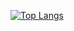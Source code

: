 [![Top Langs](https://github-readme-stats.vercel.app/api/top-langs/?username=y-ryota)](https://github.com/anuraghazra/github-readme-stats)
